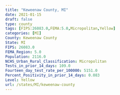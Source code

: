 ```yaml
---
title: "Keweenaw County, MI"
date: 2021-01-15
draft: false
type: county
tags: [FIPS:26083.0,FEMA:5.0,Micropolitan,Yellow]
categories: [MI]
County: Keweenaw County
State: MI
FIPS: 26083.0
FEMA_Region: 5.0
Population: 2116.0
NCHS_Urban_Rural_Classification: Micropolitan
Tests_in_prior_14_days: 109.0
Fourteen_day_test_rate_per_100000: 5151.0
Percent_Positivity_in_prior_14_days: 0.083
Level: Yellow
url: /states/MI/keweenaw-county
---
```



